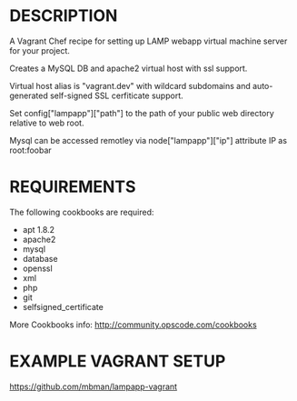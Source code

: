 DESCRIPTION
===========

A Vagrant Chef recipe for setting up LAMP webapp virtual machine server for your project.

Creates a MySQL DB and apache2 virtual host with ssl support.

Virtual host alias is "vagrant.dev" with wildcard subdomains and 
auto-generated self-signed SSL cerfiticate support.

Set config["lampapp"]["path"] to the path of your public web directory relative to web root.


Mysql can be accessed remotley via node["lampapp"]["ip"] attribute IP as root:foobar


REQUIREMENTS
============

The following cookbooks are required:

  - apt 1.8.2
  - apache2
  - mysql
  - database
  - openssl
  - xml
  - php
  - git
  - selfsigned_certificate

More Cookbooks info: http://community.opscode.com/cookbooks

EXAMPLE VAGRANT SETUP
=====================
  
https://github.com/mbman/lampapp-vagrant